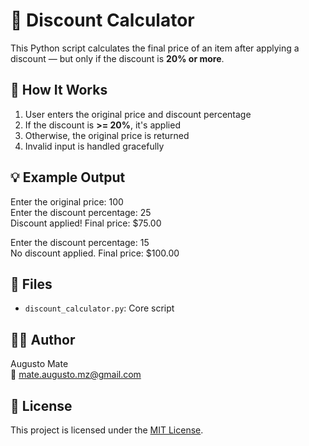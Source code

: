 # 💸 Discount Calculator

This Python script calculates the final price of an item after applying a discount — but only if the discount is **20% or more**.

## 🚀 How It Works

1. User enters the original price and discount percentage
2. If the discount is **>= 20%**, it's applied
3. Otherwise, the original price is returned
4. Invalid input is handled gracefully

## 💡 Example Output

Enter the original price: 100  
Enter the discount percentage: 25  
Discount applied! Final price: $75.00

Enter the discount percentage: 15  
No discount applied. Final price: $100.00

## 📂 Files

- `discount_calculator.py`: Core script

## 👨‍💻 Author

Augusto Mate  
📧 mate.augusto.mz@gmail.com

## 🪪 License

This project is licensed under the [MIT License](LICENSE).

